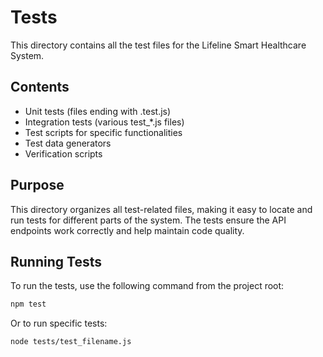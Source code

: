 # Tests

This directory contains all the test files for the Lifeline Smart Healthcare System.

## Contents

- Unit tests (files ending with .test.js)
- Integration tests (various test_*.js files)
- Test scripts for specific functionalities
- Test data generators
- Verification scripts

## Purpose

This directory organizes all test-related files, making it easy to locate and run tests for different parts of the system. The tests ensure the API endpoints work correctly and help maintain code quality.

## Running Tests

To run the tests, use the following command from the project root:

```bash
npm test
```

Or to run specific tests:

```bash
node tests/test_filename.js
```